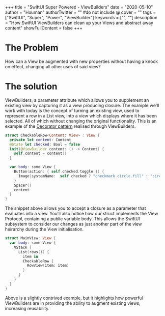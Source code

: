 +++
title = "SwiftUI Super Powered - ViewBuilders"
date = "2020-05-10"
author = "Houman"
authorTwitter = "" #do not include @
cover = ""
tags = ["SwiftUI", "Super", "Power", "ViewBuilder"]
keywords = ["", ""]
description = "How SwiftUI ViewBuilders can clean up your Views and abstract away content"
showFullContent = false
+++

# The Problem

How can a View be augmented with new properties without having a knock on effect, changing all other uses of said view?

# The solution

ViewBuilders, a parameter attribute which allows you to supplement an existing view by capturing it as a view producing closure. The example we'll work with today is the concept of turning an existing view, used to represent a row in a List view, into a view which displays where it has been selected. All of which without changing the original functionality. This is an example of the [Decorator pattern](https://www.baeldung.com/java-decorator-pattern) realised through ViewBuilders.

``` swift
struct CheckableRow<Content: View> : View {
  private let content: Content
  @State let checked: Bool = false
  init(@ViewBuilder content: () -> Content) {
    self.content = content()
  }

  var body: some View {
    Button(action: { self.checked.toggle }) {
      Image(systemName:  self.checked ? "checkmark.circle.fill" : "circle")
    }
    Spacer()
    content
  }
}
```

The snippet above allows you to accept a closure as a parameter that evaluates into a view. You'll also notice how our struct implements the View Protocol, containing a public variable body. This allows the SwiftUI subsystem to consider our changes as just another part of the view heirarchy during the View initialisation.

``` swift
struct MainView: View {
  var body: some View {
    VStack {
      List(rows()) {
        item in
        CheckableRow {
          RowView(item: item)
        }
      }
    }  
  }
}
```

Above is a slightly contrived example, but it highlights how powerful ViewBuilders are in providing the ability to augment existing views, increasing reusability.
